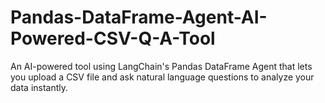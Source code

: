 # Pandas-DataFrame-Agent-AI-Powered-CSV-Q-A-Tool
An AI-powered tool using LangChain's Pandas DataFrame Agent that lets you upload a CSV file and ask natural language questions to analyze your data instantly.
